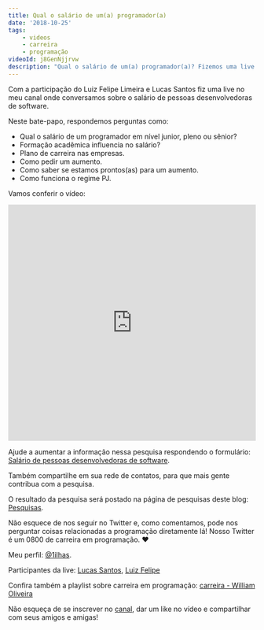 ```yaml
---
title: Qual o salário de um(a) programador(a)
date: '2018-10-25'
tags:
    - videos
    - carreira
    - programação
videoId: j8GenNjjrvw
description: "Qual o salário de um(a) programador(a)? Fizemos uma live no YouTube para comentar sobre esse assunto abordando desde o salário de junior, pleno e sênior, até como conseguir um aumento de salário!"
---
```


Com a participação do Luiz Felipe Limeira e Lucas Santos fiz uma live no meu canal onde conversamos sobre o salário de pessoas desenvolvedoras de software.



Neste bate-papo, respondemos perguntas como:

- Qual o salário de um programador em nível junior, pleno ou sênior?
- Formação acadêmica influencia no salário?
- Plano de carreira nas empresas.
- Como pedir um aumento.
- Como saber se estamos prontos(as) para um aumento.
- Como funciona o regime PJ.

Vamos conferir o vídeo:

<iframe src="https://www.youtube.com/embed/{{videoId}}" width="100%" height="480px" frameborder="0" scrolling="no" allowfullscreen></iframe>

Ajude a aumentar a informação nessa pesquisa respondendo o formulário: [Salário de pessoas desenvolvedoras de software](https://goo.gl/forms/aQLSseZHrM0UHlXU2).

Também compartilhe em sua rede de contatos, para que mais gente contribua com a pesquisa.

O resultado da pesquisa será postado na página de pesquisas deste blog: [Pesquisas](/pesquisas).

Não esquece de nos seguir no Twitter e, como comentamos, pode nos perguntar coisas relacionadas a programação diretamente lá! Nosso Twitter é um 0800 de carreira em programação. :heart:

Meu perfil: [@1ilhas](https://twitter.com/1ilhas).

Participantes da live: [Lucas Santos](https://twitter.com/_staticvoid), [Luiz Felipe](https://twitter.com/lflimeira02)

Confira também a playlist sobre carreira em programação: [carreira - William Oliveira](https://www.youtube.com/watch?v=DukhWWWzi18&list=PL46DzgkNWD2EyeIQgYzDB6DGe2PE5u1-m)

Não esqueça de se inscrever no [canal](https://www.youtube.com/c/WilliamOliveiraS), dar um like no vídeo e compartilhar com seus amigos e amigas!
